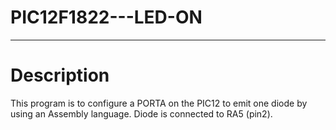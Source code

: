 # PIC12F1822---LED-ON
---
# Description
This program is to configure a PORTA on the PIC12 to emit one diode by using an Assembly language. Diode is connected to RA5 (pin2).
